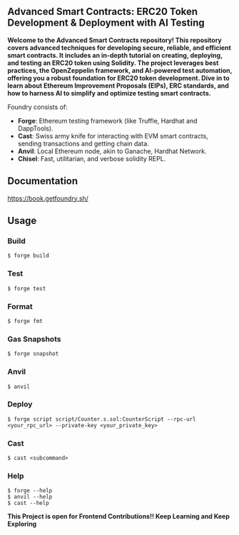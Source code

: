 ## Advanced Smart Contracts: ERC20 Token Development & Deployment with AI Testing

**Welcome to the Advanced Smart Contracts repository! This repository covers advanced techniques for developing secure, reliable, and efficient smart contracts. It includes an in-depth tutorial on creating, deploying, and testing an ERC20 token using Solidity. The project leverages best practices, the OpenZeppelin framework, and AI-powered test automation, offering you a robust foundation for ERC20 token development. Dive in to learn about Ethereum Improvement Proposals (EIPs), ERC standards, and how to harness AI to simplify and optimize testing smart contracts.**

Foundry consists of:

-   **Forge**: Ethereum testing framework (like Truffle, Hardhat and DappTools).
-   **Cast**: Swiss army knife for interacting with EVM smart contracts, sending transactions and getting chain data.
-   **Anvil**: Local Ethereum node, akin to Ganache, Hardhat Network.
-   **Chisel**: Fast, utilitarian, and verbose solidity REPL.

## Documentation

https://book.getfoundry.sh/

## Usage

### Build

```shell
$ forge build
```

### Test

```shell
$ forge test
```

### Format

```shell
$ forge fmt
```

### Gas Snapshots

```shell
$ forge snapshot
```

### Anvil

```shell
$ anvil
```

### Deploy

```shell
$ forge script script/Counter.s.sol:CounterScript --rpc-url <your_rpc_url> --private-key <your_private_key>
```

### Cast

```shell
$ cast <subcommand>
```

### Help

```shell
$ forge --help
$ anvil --help
$ cast --help
```
**This Project is open for Frontend Contributions!! Keep Learning and Keep Exploring**
